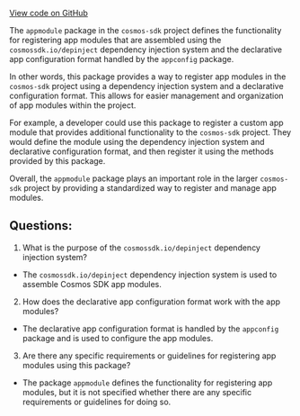 [View code on GitHub](https://github.com/cosmos/cosmos-sdk.git/core/appmodule/doc.go)

The `appmodule` package in the `cosmos-sdk` project defines the functionality for registering app modules that are assembled using the `cosmossdk.io/depinject` dependency injection system and the declarative app configuration format handled by the `appconfig` package. 

In other words, this package provides a way to register app modules in the `cosmos-sdk` project using a dependency injection system and a declarative configuration format. This allows for easier management and organization of app modules within the project.

For example, a developer could use this package to register a custom app module that provides additional functionality to the `cosmos-sdk` project. They would define the module using the dependency injection system and declarative configuration format, and then register it using the methods provided by this package.

Overall, the `appmodule` package plays an important role in the larger `cosmos-sdk` project by providing a standardized way to register and manage app modules.
## Questions: 
 1. What is the purpose of the `cosmossdk.io/depinject` dependency injection system?
- The `cosmossdk.io/depinject` dependency injection system is used to assemble Cosmos SDK app modules.

2. How does the declarative app configuration format work with the app modules?
- The declarative app configuration format is handled by the `appconfig` package and is used to configure the app modules.

3. Are there any specific requirements or guidelines for registering app modules using this package?
- The package `appmodule` defines the functionality for registering app modules, but it is not specified whether there are any specific requirements or guidelines for doing so.